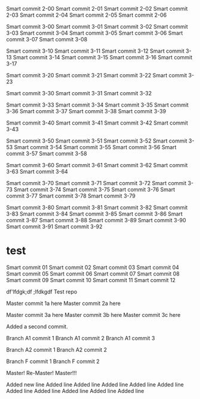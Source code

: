 Smart commit 2-00
Smart commit 2-01
Smart commit 2-02
Smart commit 2-03
Smart commit 2-04
Smart commit 2-05
Smart commit 2-06

Smart commit 3-00
Smart commit 3-01
Smart commit 3-02
Smart commit 3-03
Smart commit 3-04
Smart commit 3-05
Smart commit 3-06
Smart commit 3-07
Smart commit 3-08

Smart commit 3-10
Smart commit 3-11
Smart commit 3-12
Smart commit 3-13
Smart commit 3-14
Smart commit 3-15
Smart commit 3-16
Smart commit 3-17

Smart commit 3-20
Smart commit 3-21
Smart commit 3-22
Smart commit 3-23

Smart commit 3-30
Smart commit 3-31
Smart commit 3-32

Smart commit 3-33
Smart commit 3-34
Smart commit 3-35
Smart commit 3-36
Smart commit 3-37
Smart commit 3-38
Smart commit 3-39

Smart commit 3-40
Smart commit 3-41
Smart commit 3-42
Smart commit 3-43

Smart commit 3-50
Smart commit 3-51
Smart commit 3-52
Smart commit 3-53
Smart commit 3-54
Smart commit 3-55
Smart commit 3-56
Smart commit 3-57
Smart commit 3-58

Smart commit 3-60
Smart commit 3-61
Smart commit 3-62
Smart commit 3-63
Smart commit 3-64

Smart commit 3-70
Smart commit 3-71
Smart commit 3-72
Smart commit 3-73
Smart commit 3-74
Smart commit 3-75
Smart commit 3-76
Smart commit 3-77
Smart commit 3-78
Smart commit 3-79

Smart commit 3-80
Smart commit 3-81
Smart commit 3-82
Smart commit 3-83
Smart commit 3-84
Smart commit 3-85
Smart commit 3-86
Smart commit 3-87
Smart commit 3-88
Smart commit 3-89
Smart commit 3-90
Smart commit 3-91
Smart commit 3-92




# test

Smart commit 01
Smart commit 02
Smart commit 03
Smart commit 04
Smart commit 05
Smart commit 06
Smart commit 07
Smart commit 08
Smart commit 09
Smart commit 10
Smart commit 11
Smart commit 12


df'lfdgk;df
;lfdkgdf
Test repo

Master commit 1a here
Master commit 2a here

Master commit 3a here
Master commit 3b here
Master commit 3c here

Added a second commit.

Branch A1 commit 1
Branch A1 commit 2
Branch A1 commit 3

Branch A2 commit 1
Branch A2 commit 2

Branch F commit 1
Branch F commit 2

Master!
Re-Master!
Master!!!

Added new line
Added line 
Added line 
Added line 
Added line 
Added line 
Added line 
Added line 
Added line 
Added line 
Added line 
